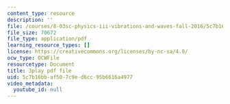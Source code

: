```yaml
---
content_type: resource
description: ''
file: /courses/8-03sc-physics-iii-vibrations-and-waves-fall-2016/5c7b16bbaf507c9ed6cc95b6616a4977_BX4QPdP7fT8.pdf
file_size: 70672
file_type: application/pdf
learning_resource_types: []
license: https://creativecommons.org/licenses/by-nc-sa/4.0/
ocw_type: OCWFile
resourcetype: Document
title: 3play pdf file
uid: 5c7b16bb-af50-7c9e-d6cc-95b6616a4977
video_metadata:
  youtube_id: null
---
```

